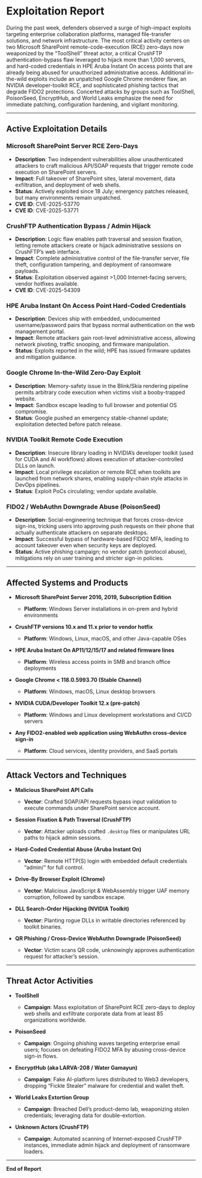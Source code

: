 # Exploitation Report

During the past week, defenders observed a surge of high-impact exploits targeting enterprise collaboration platforms, managed file-transfer solutions, and network infrastructure. The most critical activity centers on two Microsoft SharePoint remote-code-execution (RCE) zero-days now weaponized by the “ToolShell” threat actor, a critical CrushFTP authentication-bypass flaw leveraged to hijack more than 1,000 servers, and hard-coded credentials in HPE Aruba Instant On access points that are already being abused for unauthorized administrative access. Additional in-the-wild exploits include an unpatched Google Chrome renderer flaw, an NVIDIA developer-toolkit RCE, and sophisticated phishing tactics that degrade FIDO2 protections. Concerted attacks by groups such as ToolShell, PoisonSeed, EncryptHub, and World Leaks emphasize the need for immediate patching, configuration hardening, and vigilant monitoring.

---

## Active Exploitation Details

### Microsoft SharePoint Server RCE Zero-Days
- **Description**: Two independent vulnerabilities allow unauthenticated attackers to craft malicious API/SOAP requests that trigger remote code execution on SharePoint servers.
- **Impact**: Full takeover of SharePoint sites, lateral movement, data exfiltration, and deployment of web shells.
- **Status**: Actively exploited since 18 July; emergency patches released, but many environments remain unpatched.
- **CVE ID**: CVE-2025-53770  
- **CVE ID**: CVE-2025-53771  

### CrushFTP Authentication Bypass / Admin Hijack
- **Description**: Logic flaw enables path traversal and session fixation, letting remote attackers create or hijack administrative sessions on CrushFTP’s web interface.
- **Impact**: Complete administrative control of the file-transfer server, file theft, configuration tampering, and deployment of ransomware payloads.
- **Status**: Exploitation observed against >1,000 Internet-facing servers; vendor hotfixes available.
- **CVE ID**: CVE-2025-54309  

### HPE Aruba Instant On Access Point Hard-Coded Credentials
- **Description**: Devices ship with embedded, undocumented username/password pairs that bypass normal authentication on the web management portal.
- **Impact**: Remote attackers gain root-level administrative access, allowing network pivoting, traffic snooping, and firmware manipulation.
- **Status**: Exploits reported in the wild; HPE has issued firmware updates and mitigation guidance.

### Google Chrome In-the-Wild Zero-Day Exploit
- **Description**: Memory-safety issue in the Blink/Skia rendering pipeline permits arbitrary code execution when victims visit a booby-trapped website.
- **Impact**: Sandbox escape leading to full browser and potential OS compromise.
- **Status**: Google pushed an emergency stable-channel update; exploitation detected before patch release.

### NVIDIA Toolkit Remote Code Execution
- **Description**: Insecure library loading in NVIDIA’s developer toolkit (used for CUDA and AI workflows) allows execution of attacker-controlled DLLs on launch.
- **Impact**: Local privilege escalation or remote RCE when toolkits are launched from network shares, enabling supply-chain style attacks in DevOps pipelines.
- **Status**: Exploit PoCs circulating; vendor update available.

### FIDO2 / WebAuthn Downgrade Abuse (PoisonSeed)
- **Description**: Social-engineering technique that forces cross-device sign-ins, tricking users into approving push requests on their phone that actually authenticate attackers on separate desktops.
- **Impact**: Successful bypass of hardware-based FIDO2 MFA, leading to account takeover even when security keys are deployed.
- **Status**: Active phishing campaign; no vendor patch (protocol abuse), mitigations rely on user training and stricter sign-in policies.

---

## Affected Systems and Products

- **Microsoft SharePoint Server 2016, 2019, Subscription Edition**  
  - **Platform**: Windows Server installations in on-prem and hybrid environments  

- **CrushFTP versions 10.x and 11.x prior to vendor hotfix**  
  - **Platform**: Windows, Linux, macOS, and other Java-capable OSes  

- **HPE Aruba Instant On AP11/12/15/17 and related firmware lines**  
  - **Platform**: Wireless access points in SMB and branch office deployments  

- **Google Chrome < 118.0.5993.70 (Stable Channel)**  
  - **Platform**: Windows, macOS, Linux desktop browsers  

- **NVIDIA CUDA/Developer Toolkit 12.x (pre-patch)**  
  - **Platform**: Windows and Linux development workstations and CI/CD servers  

- **Any FIDO2-enabled web application using WebAuthn cross-device sign-in**  
  - **Platform**: Cloud services, identity providers, and SaaS portals  

---

## Attack Vectors and Techniques

- **Malicious SharePoint API Calls**  
  - **Vector**: Crafted SOAP/API requests bypass input validation to execute commands under SharePoint service account.  

- **Session Fixation & Path Traversal (CrushFTP)**  
  - **Vector**: Attacker uploads crafted `.desktop` files or manipulates URL paths to hijack admin sessions.  

- **Hard-Coded Credential Abuse (Aruba Instant On)**  
  - **Vector**: Remote HTTP(S) login with embedded default credentials “admin/<hidden>” for full control.  

- **Drive-By Browser Exploit (Chrome)**  
  - **Vector**: Malicious JavaScript & WebAssembly trigger UAF memory corruption, followed by sandbox escape.  

- **DLL Search-Order Hijacking (NVIDIA Toolkit)**  
  - **Vector**: Planting rogue DLLs in writable directories referenced by toolkit binaries.  

- **QR Phishing / Cross-Device WebAuthn Downgrade (PoisonSeed)**  
  - **Vector**: Victim scans QR code, unknowingly approves authentication request for attacker’s session.  

---

## Threat Actor Activities

- **ToolShell**  
  - **Campaign**: Mass exploitation of SharePoint RCE zero-days to deploy web shells and exfiltrate corporate data from at least 85 organizations worldwide.  

- **PoisonSeed**  
  - **Campaign**: Ongoing phishing waves targeting enterprise email users; focuses on defeating FIDO2 MFA by abusing cross-device sign-in flows.  

- **EncryptHub (aka LARVA-208 / Water Gamayun)**  
  - **Campaign**: Fake AI-platform lures distributed to Web3 developers, dropping “Fickle Stealer” malware for credential and wallet theft.  

- **World Leaks Extortion Group**  
  - **Campaign**: Breached Dell’s product-demo lab, weaponizing stolen credentials; leveraging data for double-extortion.  

- **Unknown Actors (CrushFTP)**  
  - **Campaign**: Automated scanning of Internet-exposed CrushFTP instances, immediate admin hijack and deployment of ransomware loaders.  

---

**End of Report**